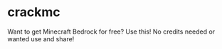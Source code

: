 # crackmc
Want to get Minecraft Bedrock for free? Use this! No credits needed or wanted use and share!
